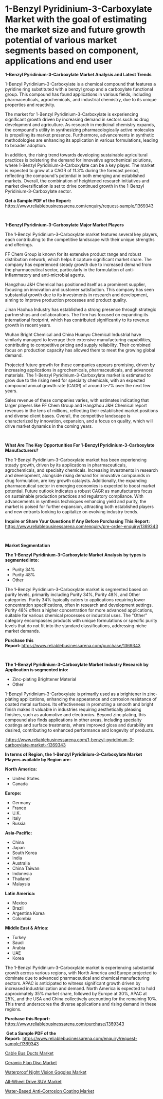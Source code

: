 <p><h1>1-Benzyl Pyridinium-3-Carboxylate Market with the goal of estimating the market size and future growth potential of various market segments based on component, applications and end user</h1></p><p><strong>1-Benzyl Pyridinium-3-Carboxylate Market Analysis and Latest Trends</strong></p>
<p><p>1-Benzyl Pyridinium-3-Carboxylate is a chemical compound that features a pyridine ring substituted with a benzyl group and a carboxylate functional group. This compound has found applications in various fields, including pharmaceuticals, agrochemicals, and industrial chemistry, due to its unique properties and reactivity.</p><p>The market for 1-Benzyl Pyridinium-3-Carboxylate is experiencing significant growth driven by increasing demand in sectors such as drug development and agriculture. As research in medicinal chemistry expands, the compound's utility in synthesizing pharmacologically active molecules is propelling its market presence. Furthermore, advancements in synthetic methodologies are enhancing its application in various formulations, leading to broader adoption.</p><p>In addition, the rising trend towards developing sustainable agricultural practices is bolstering the demand for innovative agrochemical solutions, where 1-Benzyl Pyridinium-3-Carboxylate can be a key player. The market is expected to grow at a CAGR of 11.3% during the forecast period, reflecting the compound's potential in both emerging and established markets. Overall, the combination of heightened research initiatives and market diversification is set to drive continued growth in the 1-Benzyl Pyridinium-3-Carboxylate sector.</p></p>
<p><strong>Get a Sample PDF of the Report:&nbsp;</strong> <a href="https://www.reliablebusinessarena.com/enquiry/request-sample/1369343?utm_campaign=2517&utm_medium=2&utm_source=Github&utm_content=ia&utm_term=22032025&utm_id=1-benzyl-pyridinium-3-carboxylate">https://www.reliablebusinessarena.com/enquiry/request-sample/1369343</a></p>
<p>&nbsp;</p>
<p><strong>1-Benzyl Pyridinium-3-Carboxylate Major Market Players</strong></p>
<p><p>The 1-Benzyl Pyridinium-3-Carboxylate market features several key players, each contributing to the competitive landscape with their unique strengths and offerings. </p><p>FF Chem Group is known for its extensive product range and robust distribution network, which helps it capture significant market share. The company has experienced steady growth due to increased demand from the pharmaceutical sector, particularly in the formulation of anti-inflammatory and anti-microbial agents.</p><p>Hangzhou J&H Chemical has positioned itself as a prominent supplier, focusing on innovation and customer satisfaction. This company has seen substantial growth due to its investments in research and development, aiming to improve production processes and product quality.</p><p>Jinan Haohua Industry has established a strong presence through strategic partnerships and collaborations. The firm has focused on expanding its international footprint, which has contributed significantly to its revenue growth in recent years.</p><p>Wuhan Bright Chemical and China Huanyu Chemical Industrial have similarly managed to leverage their extensive manufacturing capabilities, contributing to competitive pricing and supply reliability. Their combined focus on production capacity has allowed them to meet the growing global demand.</p><p>Projected future growth for these companies appears promising, driven by increasing applications in agrochemicals, pharmaceuticals, and advanced materials. The 1-Benzyl Pyridinium-3-Carboxylate market is estimated to grow due to the rising need for specialty chemicals, with an expected compound annual growth rate (CAGR) of around 5-7% over the next few years.</p><p>Sales revenue of these companies varies, with estimates indicating that larger players like FF Chem Group and Hangzhou J&H Chemical report revenues in the tens of millions, reflecting their established market positions and diverse client bases. Overall, the competitive landscape is characterized by innovation, expansion, and a focus on quality, which will drive market dynamics in the coming years.</p></p>
<p>&nbsp;</p>
<p><strong>What Are The Key Opportunities For 1-Benzyl Pyridinium-3-Carboxylate Manufacturers?</strong></p>
<p><p>The 1-Benzyl Pyridinium-3-Carboxylate market has been experiencing steady growth, driven by its applications in pharmaceuticals, agrochemicals, and specialty chemicals. Increasing investments in research and development, alongside rising demand for innovative compounds in drug formulation, are key growth catalysts. Additionally, the expanding pharmaceutical sector in emerging economies is expected to boost market potential. Future outlook indicates a robust CAGR as manufacturers focus on sustainable production practices and regulatory compliance. With advancements in synthesis techniques enhancing yield and purity, the market is poised for further expansion, attracting both established players and new entrants looking to capitalize on evolving industry trends.</p></p>
<p><strong>Inquire or Share Your Questions If Any Before Purchasing This Report:</strong> <a href="https://www.reliablebusinessarena.com/enquiry/pre-order-enquiry/1369343?utm_campaign=2517&utm_medium=2&utm_source=Github&utm_content=ia&utm_term=22032025&utm_id=1-benzyl-pyridinium-3-carboxylate">https://www.reliablebusinessarena.com/enquiry/pre-order-enquiry/1369343</a></p>
<p>&nbsp;</p>
<p><strong>Market Segmentation</strong></p>
<p><strong>The 1-Benzyl Pyridinium-3-Carboxylate Market Analysis by types is segmented into:</strong></p>
<p><ul><li>Purity 34%</li><li>Purity 48%</li><li>Other</li></ul></p>
<p><p>The 1-Benzyl Pyridinium-3-Carboxylate market is segmented based on purity levels, primarily including Purity 34%, Purity 48%, and Other categories. Purity 34% typically caters to applications requiring lower concentration specifications, often in research and development settings. Purity 48% offers a higher concentration for more advanced applications, suitable for various chemical processes or industrial uses. The "Other" category encompasses products with unique formulations or specific purity levels that do not fit into the standard classifications, addressing niche market demands.</p></p>
<p><strong>Purchase this Report:&nbsp;</strong><a href="https://www.reliablebusinessarena.com/purchase/1369343?utm_campaign=2517&utm_medium=2&utm_source=Github&utm_content=ia&utm_term=22032025&utm_id=1-benzyl-pyridinium-3-carboxylate">https://www.reliablebusinessarena.com/purchase/1369343</a></p>
<p>&nbsp;</p>
<p><strong>The 1-Benzyl Pyridinium-3-Carboxylate Market Industry Research by Application is segmented into:</strong></p>
<p><ul><li>Zinc-plating Brightener Material</li><li>Other</li></ul></p>
<p><p>1-Benzyl Pyridinium-3-Carboxylate is primarily used as a brightener in zinc-plating applications, enhancing the appearance and corrosion resistance of coated metal surfaces. Its effectiveness in promoting a smooth and bright finish makes it valuable in industries requiring aesthetically pleasing finishes, such as automotive and electronics. Beyond zinc plating, this compound also finds applications in other areas, including specialty coatings and surface treatments, where improved gloss and durability are desired, contributing to enhanced performance and longevity of products.</p></p>
<p><a href="https://www.reliablebusinessarena.com/1-benzyl-pyridinium-3-carboxylate-market-r1369343?utm_campaign=2517&utm_medium=2&utm_source=Github&utm_content=ia&utm_term=22032025&utm_id=1-benzyl-pyridinium-3-carboxylate">&nbsp;https://www.reliablebusinessarena.com/1-benzyl-pyridinium-3-carboxylate-market-r1369343</a></p>
<p><strong>In terms of Region, the 1-Benzyl Pyridinium-3-Carboxylate Market Players available by Region are:</strong></p>
<p>
    <p> <strong> North America: </strong>
        <ul>
            <li>United States</li>
            <li>Canada</li>
        </ul>
        </p> 
    <p> <strong> Europe: </strong>
        <ul>
            <li>Germany</li>
            <li>France</li>
            <li>U.K.</li>
            <li>Italy</li>
            <li>Russia</li>
        </ul>
        </p> 
    <p> <strong> Asia-Pacific: </strong>
        <ul>
            <li>China</li>
            <li>Japan</li>
            <li>South Korea</li>
            <li>India</li>
            <li>Australia</li>
            <li>China Taiwan</li>
            <li>Indonesia</li>
            <li>Thailand</li>
            <li>Malaysia</li>
        </ul>
        </p> 
    <p> <strong> Latin America: </strong>
        <ul>
            <li>Mexico</li>
            <li>Brazil</li>
            <li>Argentina Korea</li>
            <li>Colombia</li>
        </ul>
        </p> 
    <p> <strong> Middle East & Africa: </strong>
        <ul>
            <li>Turkey</li>
            <li>Saudi</li>
            <li>Arabia</li>
            <li>UAE</li>
            <li>Korea</li>
        </ul>
    </p>
    </p>
<p><p>The 1-Benzyl Pyridinium-3-Carboxylate market is experiencing substantial growth across various regions, with North America and Europe projected to dominate due to advanced pharmaceutical and chemical manufacturing sectors. APAC is anticipated to witness significant growth driven by increased industrialization and demand. North America is expected to hold approximately 35% market share, followed by Europe at 30%, APAC at 25%, and the USA and China collectively accounting for the remaining 10%. This trend underscores the diverse applications and rising demand in these regions.</p></p>
<p><strong>Purchase this Report: </strong><a href="https://www.reliablebusinessarena.com/purchase/1369343?utm_campaign=2517&utm_medium=2&utm_source=Github&utm_content=ia&utm_term=22032025&utm_id=1-benzyl-pyridinium-3-carboxylate">https://www.reliablebusinessarena.com/purchase/1369343</a></p>
<p>&nbsp;<strong>Get a Sample PDF of the Report:&nbsp;&nbsp;</strong><a href="https://www.reliablebusinessarena.com/enquiry/request-sample/1369343?utm_campaign=2517&utm_medium=2&utm_source=Github&utm_content=ia&utm_term=22032025&utm_id=1-benzyl-pyridinium-3-carboxylate">https://www.reliablebusinessarena.com/enquiry/request-sample/1369343</a></p>
<p><strong></strong></p>
<p><p><a href="https://www.linkedin.com/pulse/evaluating-impact-latest-trends-cable-bus-ducts-market-ec2ec?utm_campaign=2517&utm_medium=2&utm_source=Github&utm_content=ia&utm_term=22032025&utm_id=1-benzyl-pyridinium-3-carboxylate">Cable Bus Ducts Market</a></p><p><a href="https://www.linkedin.com/pulse/revolutionizing-success-in-depth-review-theglobal-ceramic-nzunc?utm_campaign=2517&utm_medium=2&utm_source=Github&utm_content=ia&utm_term=22032025&utm_id=1-benzyl-pyridinium-3-carboxylate">Ceramic Flap Disc Market</a></p><p><a href="https://www.linkedin.com/pulse/in-depth-analysis-waterproof-night-vision-goggles-market-acgdc?utm_campaign=2517&utm_medium=2&utm_source=Github&utm_content=ia&utm_term=22032025&utm_id=1-benzyl-pyridinium-3-carboxylate">Waterproof Night Vision Goggles Market</a></p><p><a href="https://github.com/edacruz6/Market-Research-Report-List-1/blob/main/all-wheel-drive-suv-market.md?utm_campaign=2517&utm_medium=2&utm_source=Github&utm_content=ia&utm_term=22032025&utm_id=1-benzyl-pyridinium-3-carboxylate">All-Wheel Drive SUV Market</a></p><p><a href="https://github.com/GenaGaines34/Market-Research-Report-List-2/blob/main/water-based-anti-corrosion-coating-market.md?utm_campaign=2517&utm_medium=2&utm_source=Github&utm_content=ia&utm_term=22032025&utm_id=1-benzyl-pyridinium-3-carboxylate">Water-Based Anti-Corrosion Coating Market</a></p></p>